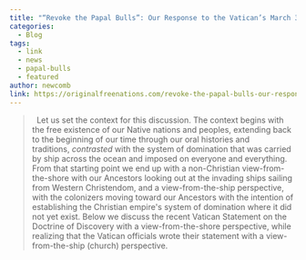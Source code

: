 ```yaml
---
title: "“Revoke the Papal Bulls”: Our Response to the Vatican’s March 30 Statement on the Doctrine of Discovery"
categories:
  - Blog
tags:
  - link
  - news
  - papal-bulls
  - featured
author: newcomb
link: https://originalfreenations.com/revoke-the-papal-bulls-our-response-to-the-vaticans-march-30-statement-on-the-doctrine-of-discovery/
---
```

>   Let us set the context for this discussion. The context begins with the free existence of our Native nations and peoples, extending back to the beginning of our time through our oral histories and traditions, *contrasted* with the system of domination that was carried by ship across the ocean and imposed on everyone and everything. From that starting point we end up with a non-Christian view-from-the-shore with our Ancestors looking out at the invading ships sailing from Western Christendom, and a view-from-the-ship perspective, with the colonizers moving toward our Ancestors with the intention of establishing the Christian empire's system of domination where it did not yet exist. Below we discuss the recent Vatican Statement on the Doctrine of Discovery with a view-from-the-shore perspective, while realizing that the Vatican officials wrote their statement with a view-from-the-ship (church) perspective.